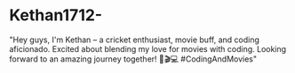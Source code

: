 # Kethan1712-
"Hey guys, I'm Kethan – a cricket enthusiast, movie buff, and coding aficionado. Excited about blending my love for movies with coding. Looking forward to an amazing journey together! 🏏🎬💻 #CodingAndMovies"
